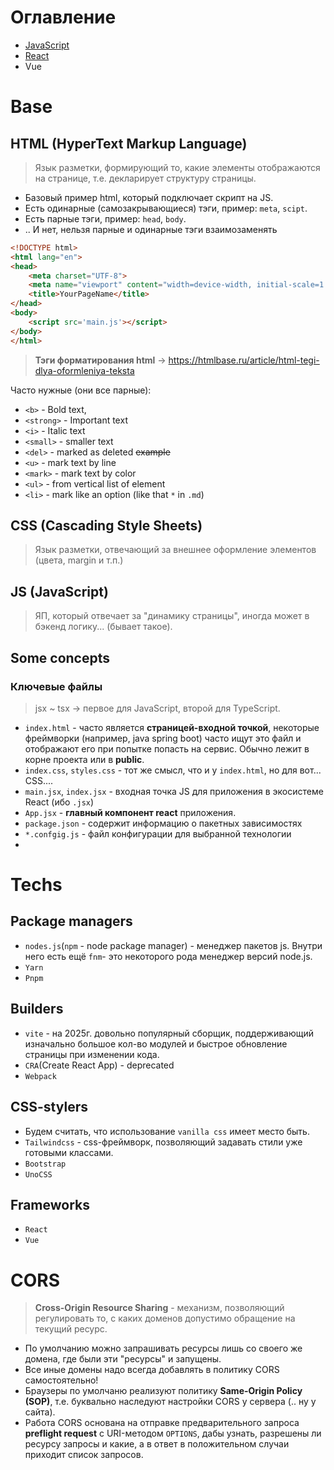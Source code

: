 # Оглавление
* [JavaScript](js-core/main.md)
* [React](react/main.md)
* Vue
# Base
## HTML (HyperText Markup Language)
> Язык разметки, формирующий то, какие элементы отображаются на странице, т.е. декларирует структуру страницы.
* Базовый пример html, который подключает скрипт на JS. 
* Есть одинарные (самозакрывающиеся) тэги, пример: `meta`, `scipt`.
* Есть парные тэги, пример: `head`, `body`.
* .. И нет, нельзя парные и одинарные тэги взаимозаменять
```html
<!DOCTYPE html>
<html lang="en">
<head>
    <meta charset="UTF-8">
    <meta name="viewport" content="width=device-width, initial-scale=1.0">
    <title>YourPageName</title>
</head>
<body>
    <script src='main.js'></script>
</body>
</html>
```
> **Тэги форматирования html** -> https://htmlbase.ru/article/html-tegi-dlya-oformleniya-teksta

Часто нужные (они все парные):
* `<b>` - Bold text,
* `<strong>` - Important text
* `<i>` - Italic text
* `<small>` - smaller text
* `<del>`  - marked as deleted ~~example~~
* `<u>` - mark text by line
* `<mark>` - mark text by color
* `<ul>` - from vertical list of element
* `<li>` - mark like an option (like that `*` in `.md`)
## CSS (Cascading Style Sheets) 
> Язык разметки, отвечающий за внешнее оформление элементов (цвета, margin и т.п.)
## JS (JavaScript)
> ЯП, который отвечает за "динамику страницы", иногда может в бэкенд логику... (бывает такое).
## Some concepts
### Ключевые файлы
> jsx ~ tsx -> первое для JavaScript, второй для TypeScript.
* `index.html` - часто является **страницей-входной точкой**, некоторые фреймворки (например, java spring boot) часто ищут это файл и отображают его при попытке попасть на сервис. Обычно лежит в корне проекта или в **public**.
* `index.css`, `styles.css` - тот же смысл, что и у `index.html`, но для вот... CSS....
* `main.jsx`, `index.jsx` - входная точка JS для приложения в экосистеме React (ибо `.jsx`)
* `App.jsx` - **главный компонент react** приложения.
* `package.json` - содержит информацию о пакетных зависимостях
* `*.confgig.js` - файл конфигурации для выбранной технологии
* 
# Techs
## Package managers
* `nodes.js`(`npm` - node package manager) - менеджер пакетов js. 
  Внутри него есть ещё `fnm`- это некоторого рода менеджер версий node.js.
* `Yarn`
* `Pnpm`
## Builders
* `vite` - на 2025г. довольно популярный сборщик, поддерживающий изначально большое кол-во модулей и быстрое обновление страницы при изменении кода.
* `CRA`(Create React App) - deprecated
* `Webpack`
## CSS-stylers
* Будем считать, что использование `vanilla css` имеет место быть.
* `Tailwindcss` - css-фреймворк, позволяющий задавать стили уже готовыми классами.
* `Bootstrap`
* `UnoCSS`
## Frameworks
* `React`
* `Vue`

# CORS
> **Cross-Origin Resource Sharing** - механизм, позволяющий регулировать то, с каких доменов допустимо обращение на текущий ресурс. 

* По умолчанию можно запрашивать ресурсы лишь со своего же домена, где были эти "ресурсы" и запущены. 
* Все иные домены надо всегда добавлять в политику CORS самостоятельно!
* Браузеры по умолчаню реализуют политику **Same-Origin Policy (SOP)**, т.е. буквально наследуют настройки CORS у сервера (.. ну у сайта).
* Работа CORS основана на отправке предварительного запроса **preflight request** с URI-методом `OPTIONS`, дабы узнать, разрешены ли ресурсу запросы и какие, а в ответ в положительном случаи приходит список запросов.
